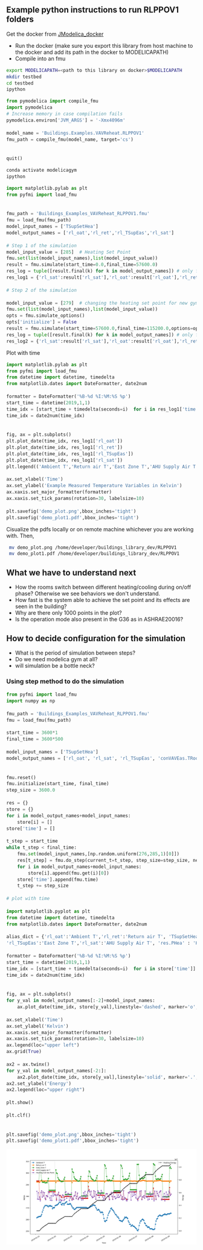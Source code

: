 ## Example python instructions to run RLPPOV1 folders

Get the docker from [JModelica_docker](https://github.com/AvisekNaug/JModelica_docker)

* Run the docker (make sure you export this library from host machine to the docker and add its path in the docker to MODELICAPATH)
* Compile into an fmu

```bash
export MODELICAPATH=<path to this library on docker>$MODELICAPATH
mkdir testbed
cd testbed
ipython
```

```python
from pymodelica import compile_fmu
import pymodelica
# Increase memory in case compilation fails
pymodelica.environ['JVM_ARGS'] = '-Xmx4096m'

model_name = 'Buildings.Examples.VAVReheat.RLPPOV1'
fmu_path = compile_fmu(model_name, target='cs')


quit()
```

```bash
conda activate modelicagym
ipython
```

```python
import matplotlib.pylab as plt
from pyfmi import load_fmu


fmu_path = 'Buildings_Examples_VAVReheat_RLPPOV1.fmu'
fmu = load_fmu(fmu_path)
model_input_names = ['TSupSetHea']
model_output_names = ['rl_oat','rl_ret','rl_TSupEas','rl_sat']

# Step 1 of the simulation
model_input_value = [285]  # Heating Set Point
fmu.set(list(model_input_names),list(model_input_value))
result = fmu.simulate(start_time=0.0,final_time=57600.0)
res_log = tuple([result.final(k) for k in model_output_names]) # only final value
res_log1 = {'rl_sat':result['rl_sat'],'rl_oat':result['rl_oat'],'rl_ret':result['rl_ret'],'rl_TSupEas':result['rl_TSupEas'],'rl_EHea':result['res.EHea'],'time':result['time']}

# Step 2 of the simulation

model_input_value = [279]  # changing the heating set point for new gym step method of the Heating Set Point
fmu.set(list(model_input_names),list(model_input_value))
opts = fmu.simulate_options()
opts['initialize'] = False
result = fmu.simulate(start_time=57600.0,final_time=115200.0,options=opts)
res_log = tuple([result.final(k) for k in model_output_names]) # only final value
res_log2 = {'rl_sat':result['rl_sat'],'rl_oat':result['rl_oat'],'rl_ret':result['rl_ret'],'rl_TSupEas':result['rl_TSupEas'],'rl_EHea':result['res.EHea'],'time':result['time']}
```

Plot with time
```python
import matplotlib.pylab as plt
from pyfmi import load_fmu
from datetime import datetime, timedelta
from matplotlib.dates import DateFormatter, date2num

formatter = DateFormatter('%B-%d %I:%M:%S %p')
start_time = datetime(2019,1,1)
time_idx = [start_time + timedelta(seconds=i)  for i in res_log1['time']]
time_idx = date2num(time_idx)


fig, ax = plt.subplots()
plt.plot_date(time_idx, res_log1['rl_oat'])
plt.plot_date(time_idx, res_log1['rl_ret'])
plt.plot_date(time_idx, res_log1['rl_TSupEas'])
plt.plot_date(time_idx, res_log1['rl_sat'])
plt.legend(('Ambient T','Return air T','East Zone T','AHU Supply Air T'))

ax.set_xlabel('Time')
ax.set_ylabel('Example Measured Temperature Variables in Kelvin')
ax.xaxis.set_major_formatter(formatter)
ax.xaxis.set_tick_params(rotation=30, labelsize=10)

plt.savefig('demo_plot.png',bbox_inches='tight')
plt.savefig('demo_plot1.pdf',bbox_inches='tight')
```
Cisualize the pdfs locally or on remote machine whichever you are working with.
Then,
```bash
 mv demo_plot.png /home/developer/buildings_library_dev/RLPPOV1
 mv demo_plot1.pdf /home/developer/buildings_library_dev/RLPPOV1
```

## What we have to understand next
* How the rooms switch between different heating/cooling during on/off phase? Otherwise we see behaviors we don't understand.
* How fast is the system able to achieve the set point and its effects are seen in the building?
* Why are there only 1000 points in the plot?
* Is the operation mode also present in the G36 as in ASHRAE20016?

## How to decide configuration for the simulation
* What is the period of simulation between steps?
* Do we need modelica gym at all?
* will simulation be a bottle neck?

### Using step method to do the simulation
```python
from pyfmi import load_fmu
import numpy as np

fmu_path = 'Buildings_Examples_VAVReheat_RLPPOV1.fmu'
fmu = load_fmu(fmu_path)

start_time = 3600*1
final_time = 3600*500

model_input_names = ['TSupSetHea']
model_output_names = ['rl_oat', 'rl_sat', 'rl_TSupEas', 'conVAVEas.TRooHeaSet', 'conVAVEas.TRooCooSet', 'res.PHea', 'res.PFan']


fmu.reset()
fmu.initialize(start_time, final_time)
step_size = 3600.0

res = {}
store = {}
for i in model_output_names+model_input_names:
    store[i] = []
store['time'] = []

t_step = start_time
while t_step < final_time:
    fmu.set(model_input_names,[np.random.uniform(276,285,1)[0]])
    res[t_step] = fmu.do_step(current_t=t_step, step_size=step_size, new_step=True)
    for i in model_output_names+model_input_names:
        store[i].append(fmu.get(i)[0])
    store['time'].append(fmu.time)
    t_step += step_size

# plot with time

import matplotlib.pyplot as plt
from datetime import datetime, timedelta
from matplotlib.dates import DateFormatter, date2num

alias_dict = {'rl_oat':'Ambient T','rl_ret':'Return air T', 'TSupSetHea':'AHU Heating Coil Set Point',\
'rl_TSupEas':'East Zone T','rl_sat':'AHU Supply Air T', 'res.PHea' : 'Heating Power', 'conVAVEas.TRooHeaSet':'Setpoint temperature for room for heating', 'conVAVEas.TRooCooSet': 'Setpoint temperature for room for cooling', 'res.PFan':'Fan Power'}

formatter = DateFormatter('%B-%d %I:%M:%S %p')
start_time = datetime(2019,1,1)
time_idx = [start_time + timedelta(seconds=i)  for i in store['time']]
time_idx = date2num(time_idx)


fig, ax = plt.subplots()
for y_val in model_output_names[:-2]+model_input_names:
    ax.plot_date(time_idx, store[y_val],linestyle='dashed', marker='o',label=alias_dict[y_val])

ax.set_xlabel('Time')
ax.set_ylabel('Kelvin')
ax.xaxis.set_major_formatter(formatter)
ax.xaxis.set_tick_params(rotation=30, labelsize=10)
ax.legend(loc="upper left")
ax.grid(True)

ax2 = ax.twinx()
for y_val in model_output_names[-2:]:
    ax2.plot_date(time_idx, store[y_val],linestyle='solid', marker='.',label=alias_dict[y_val])
ax2.set_ylabel('Energy')
ax2.legend(loc="upper right")

plt.show()

plt.clf()


plt.savefig('demo_plot.png',bbox_inches='tight')
plt.savefig('demo_plot1.pdf',bbox_inches='tight')
```

![](https://github.com/AvisekNaug/buildings_library_dev/blob/master/RLPPOV1/SampleRun.png)
